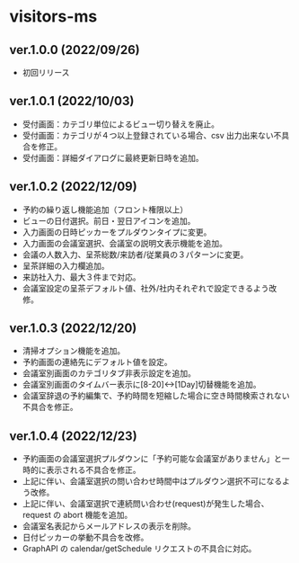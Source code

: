 # visitors-ms

## ver.1.0.0 (2022/09/26)

- 初回リリース

## ver.1.0.1 (2022/10/03)

- 受付画面：カテゴリ単位によるビュー切り替えを廃止。
- 受付画面：カテゴリが４つ以上登録されている場合、csv 出力出来ない不具合を修正。
- 受付画面：詳細ダイアログに最終更新日時を追加。

## ver.1.0.2 (2022/12/09)

- 予約の繰り返し機能追加（フロント権限以上）
- ビューの日付選択。前日・翌日アイコンを追加。
- 入力画面の日時ピッカーをプルダウンタイプに変更。
- 入力画面の会議室選択、会議室の説明文表示機能を追加。
- 会議の人数入力、呈茶総数/来訪者/従業員の３パターンに変更。
- 呈茶詳細の入力欄追加。
- 来訪社入力、最大３件まで対応。
- 会議室設定の呈茶デフォルト値、社外/社内それぞれで設定できるよう改修。

## ver.1.0.3 (2022/12/20)

- 清掃オプション機能を追加。
- 予約画面の連絡先にデフォルト値を設定。
- 会議室別画面のカテゴリタブ非表示設定を追加。
- 会議室別画面のタイムバー表示に[8-20]<->[1Day]切替機能を追加。
- 会議室辞退の予約編集で、予約時間を短縮した場合に空き時間検索されない不具合を修正。

## ver.1.0.4 (2022/12/23)

- 予約画面の会議室選択プルダウンに「予約可能な会議室がありません」と一時的に表示される不具合を修正。
- 上記に伴い、会議室選択の問い合わせ時間中はプルダウン選択不可になるよう改修。
- 上記に伴い、会議室選択で連続問い合わせ(request)が発生した場合、request の abort 機能を追加。
- 会議室名表記からメールアドレスの表示を削除。
- 日付ピッカーの挙動不具合を改修。
- GraphAPI の calendar/getSchedule リクエストの不具合に対応。
